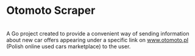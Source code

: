 <h1>Otomoto Scraper</h1>
<br>
A Go project created to provide a convenient way of sending information about new car offers appearing
under a specific link on <a href="www.otomoto.pl">www.otomoto.pl</a> (Polish online used cars marketplace) to the user. 
